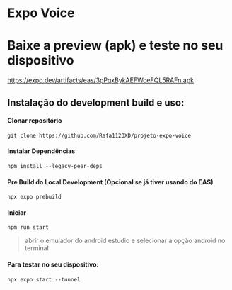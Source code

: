 # Expo Voice
# Baixe a preview (apk) e teste no seu dispositivo 
https://expo.dev/artifacts/eas/3pPqxBykAEFWoeFQL5RAFn.apk






## Instalação do development build e uso:
#### Clonar repositório
```
git clone https://github.com/Rafa1123XD/projeto-expo-voice
```

#### Instalar Dependências
```
npm install --legacy-peer-deps
```

#### Pre Build do Local Development (Opcional se já tiver usando do EAS)
```
npx expo prebuild
```


#### Iniciar
```
npm run start
```
> abrir o emulador do android estudio e selecionar a opção android no terminal

#### Para testar no seu dispositivo:
```
npx expo start --tunnel 
```
